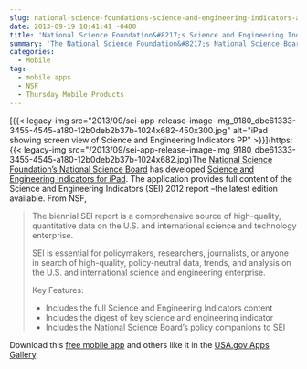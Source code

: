 ```yaml
---
slug: national-science-foundations-science-and-engineering-indicators-app
date: 2013-09-19 10:41:41 -0400
title: 'National Science Foundation&#8217;s Science and Engineering Indicators App'
summary: 'The National Science Foundation&#8217;s National Science Board has developed Science and Engineering Indicators for iPad. The application provides full content of the Science and Engineering Indicators (SEI) 2012 report &#8211;the latest edition available. From NSF, The biennial SEI report is a comprehensive source of high-quality, quantitative'
categories:
  - Mobile
tag:
  - mobile apps
  - NSF
  - Thursday Mobile Products
---
```


[{{< legacy-img src="2013/09/sei-app-release-image-img\_9180\_dbe61333-3455-4545-a180-12b0deb2b37b-1024x682-450x300.jpg" alt="iPad showing screen view of Science and Engineering Indicators PP" >}}](https:{{< legacy-img src="/2013/09/sei-app-release-image-img_9180_dbe61333-3455-4545-a180-12b0deb2b37b-1024x682.jpg)The [National Science Foundation&#8217;s National Science Board](http://www.nsf.gov/news/news_summ.jsp?org=NSF&cntn_id=129148) has developed [Science and Engineering Indicators for iPad](http://apps.usa.gov/http://apps.usa.gov/science-engineering-indicators.shtml). The application provides full content of the Science and Engineering Indicators (SEI) 2012 report &#8211;the latest edition available. From NSF,

> The biennial SEI report is a comprehensive source of high-quality, quantitative data on the U.S. and international science and technology enterprise.
> 
> SEI is essential for policymakers, researchers, journalists, or anyone in search of high-quality, policy-neutral data, trends, and analysis on the U.S. and international science and engineering enterprise.
> 
> Key Features:
> 
>   * Includes the full Science and Engineering Indicators content
>   * Includes the digest of key science and engineering indicator
>   * Includes the National Science Board’s policy companions to SEI

Download this [free mobile app](http://apps.usa.gov/http://apps.usa.gov/science-engineering-indicators.shtml) and others like it in the [USA.gov Apps Gallery](http://apps.usa.gov/).